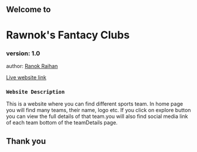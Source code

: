 ## Welcome to

# Rawnok's Fantacy Clubs

### version: 1.0

author: [Ranok Raihan](https://web.facebook.com/ranok.raihan.18/)

[Live website link](https://www.facebook.com)

### `Website Description`

This is a website where you can find different sports team. In home page you will find many teams, their name, logo etc. If you click on explore button you can view the full details of that team.you will also find social media link of each team bottom of the teamDetails page.

## Thank you
